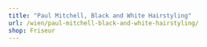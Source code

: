 ```yaml
---
title: "Paul Mitchell, Black and White Hairstyling"
url: /wien/paul-mitchell-black-and-white-hairstyling/
shop: Friseur
---
```

